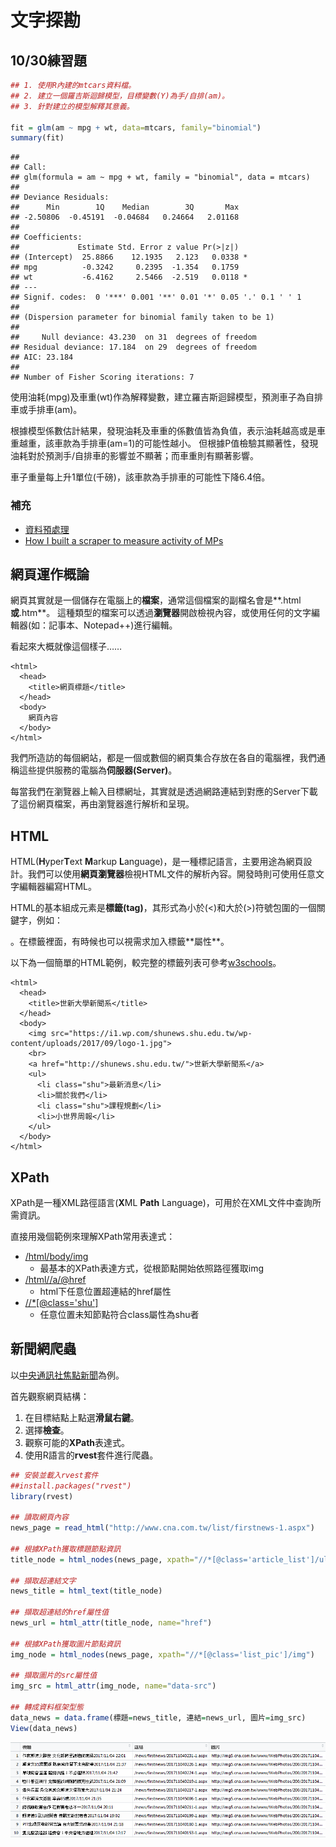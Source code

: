 文字探勘
================

10/30練習題
-----------

``` r
## 1. 使用R內建的mtcars資料檔。
## 2. 建立一個羅吉斯迴歸模型，目標變數(Y)為手/自排(am)。
## 3. 針對建立的模型解釋其意義。

fit = glm(am ~ mpg + wt, data=mtcars, family="binomial")
summary(fit)
```

    ## 
    ## Call:
    ## glm(formula = am ~ mpg + wt, family = "binomial", data = mtcars)
    ## 
    ## Deviance Residuals: 
    ##      Min        1Q    Median        3Q       Max  
    ## -2.50806  -0.45191  -0.04684   0.24664   2.01168  
    ## 
    ## Coefficients:
    ##             Estimate Std. Error z value Pr(>|z|)  
    ## (Intercept)  25.8866    12.1935   2.123   0.0338 *
    ## mpg          -0.3242     0.2395  -1.354   0.1759  
    ## wt           -6.4162     2.5466  -2.519   0.0118 *
    ## ---
    ## Signif. codes:  0 '***' 0.001 '**' 0.01 '*' 0.05 '.' 0.1 ' ' 1
    ## 
    ## (Dispersion parameter for binomial family taken to be 1)
    ## 
    ##     Null deviance: 43.230  on 31  degrees of freedom
    ## Residual deviance: 17.184  on 29  degrees of freedom
    ## AIC: 23.184
    ## 
    ## Number of Fisher Scoring iterations: 7

使用油耗(mpg)及車重(wt)作為解釋變數，建立羅吉斯迴歸模型，預測車子為自排車或手排車(am)。

根據模型係數估計結果，發現油耗及車重的係數值皆為負值，表示油耗越高或是車重越重，該車款為手排車(am=1)的可能性越小。 但根據P值檢驗其顯著性，發現油耗對於預測手/自排車的影響並不顯著；而車重則有顯著影響。

車子重量每上升1單位(千磅)，該車款為手排車的可能性下降6.4倍。

### 補充

-   [資料預處理](補充_資料預處理.md)
-   [How I built a scraper to measure activity of MPs](http://www.maartenlambrechts.com/2016/10/03/how-i-built-a-scraper-to-measure-activity-of-mps.html)

網頁運作概論
------------

網頁其實就是一個儲存在電腦上的**檔案**，通常這個檔案的副檔名會是**.html**或**.htm**。 這種類型的檔案可以透過**瀏覽器**開啟檢視內容，或使用任何的文字編輯器(如：記事本、Notepad++)進行編輯。

看起來大概就像這個樣子……

    <html>
      <head>
        <title>網頁標題</title>
      </head>
      <body>
        網頁內容
      </body>
    </html>

我們所造訪的每個網站，都是一個或數個的網頁集合存放在各自的電腦裡，我們通稱這些提供服務的電腦為**伺服器(Server)**。

每當我們在瀏覽器上輸入目標網址，其實就是透過網路連結到對應的Server下載了這份網頁檔案，再由瀏覽器進行解析和呈現。

HTML
----

HTML(**H**yper**T**ext **M**arkup **L**anguage)，是一種標記語言，主要用途為網頁設計。我們可以使用**網頁瀏覽器**檢視HTML文件的解析內容。開發時則可使用任意文字編輯器編寫HTML。

HTML的基本組成元素是**標籤(tag)**，其形式為小於(&lt;)和大於(&gt;)符號包圍的一個關鍵字，例如：
<html>
。在標籤裡面，有時候也可以視需求加入標籤**屬性**。

以下為一個簡單的HTML範例，較完整的標籤列表可參考[w3schools](https://www.w3schools.com/tags/default.asp)。

    <html>
      <head>
        <title>世新大學新聞系</title>
      </head>
      <body>
        <img src="https://i1.wp.com/shunews.shu.edu.tw/wp-content/uploads/2017/09/logo-1.jpg">
        <br>
        <a href="http://shunews.shu.edu.tw/">世新大學新聞系</a>
        <ul>
          <li class="shu">最新消息</li>
          <li>關於我們</li>
          <li class="shu">課程規劃</li>
          <li>小世界周報</li>
        </ul>
      </body>
    </html>

XPath
-----

XPath是一種XML路徑語言(**X**ML **Path** Language)，可用於在XML文件中查詢所需資訊。

直接用幾個範例來理解XPath常用表達式：

-   [/html/body/img](#)
    -   最基本的XPath表達方式，從根節點開始依照路徑獲取img
-   [/html//a/@href](#)
    -   html下任意位置超連結的href屬性
-   [//\*\[@class='shu'\]](#)
    -   任意位置未知節點符合class屬性為shu者

新聞網爬蟲
----------

以[中央通訊社焦點新聞](http://www.cna.com.tw/list/firstnews-1.aspx)為例。

首先觀察網頁結構：

1.  在目標結點上點選**滑鼠右鍵**。
2.  選擇**檢查**。
3.  觀察可能的**XPath**表達式。
4.  使用R語言的**rvest**套件進行爬蟲。

``` r
## 安裝並載入rvest套件
##install.packages("rvest")
library(rvest)

## 讀取網頁內容
news_page = read_html("http://www.cna.com.tw/list/firstnews-1.aspx")

## 根據XPath獲取標題節點資訊
title_node = html_nodes(news_page, xpath="//*[@class='article_list']/ul/li/a")

## 擷取超連結文字
news_title = html_text(title_node)

## 擷取超連結的href屬性值
news_url = html_attr(title_node, name="href")

## 根據XPath獲取圖片節點資訊
img_node = html_nodes(news_page, xpath="//*[@class='list_pic']/img")

## 擷取圖片的src屬性值
img_src = html_attr(img_node, name="data-src")

## 轉成資料框架型態
data_news = data.frame(標題=news_title, 連結=news_url, 圖片=img_src)
View(data_news)
```

![](20171106_files/news.PNG)
